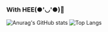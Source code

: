 ### With HEE(●'◡'●)🥑
<!--
**Jeonghee-Han/Jeonghee-Han** is a ✨ _special_ ✨ repository because its `README.md` (this file) appears on your GitHub profile.

Here are some ideas to get you started:

- 🔭 I’m currently working on ...
- 🌱 I’m currently learning ...
- 👯 I’m looking to collaborate on ...
- 🤔 I’m looking for help with ...
- 💬 Ask me about ...
- 📫 How to reach me: ...
- 😄 Pronouns: ...
- ⚡ Fun fact: ...
-->

![Anurag's GitHub stats](https://github-readme-stats.vercel.app/api?username=Jeonghee-Han&show_icons=true&theme=radical)
![Top Langs](https://github-readme-stats.vercel.app/api/top-langs/?username=Jeonghee-Han)
